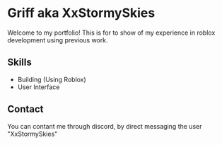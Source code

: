 # Griff aka XxStormySkies
Welcome to my portfolio! This is for to show of my experience in roblox development using previous work.

## Skills
- Building (Using Roblox)
- User Interface

## Contact
You can contant me through discord, by direct messaging the user "XxStormySkies"
